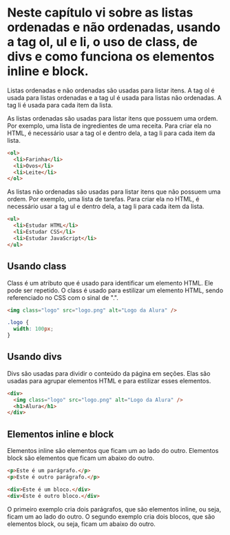 # Neste capítulo vi sobre as listas ordenadas e não ordenadas, usando a tag ol, ul e li, o uso de class, de divs e como funciona os elementos inline e block.

Listas ordenadas e não ordenadas são usadas para listar itens. A tag ol é usada para listas ordenadas e a tag ul é usada para listas não ordenadas. A tag li é usada para cada item da lista.

As listas ordenadas são usadas para listar itens que possuem uma ordem. Por exemplo, uma lista de ingredientes de uma receita. Para criar ela no HTML, é necessário usar a tag ol e dentro dela, a tag li para cada item da lista.

```html
<ol>
  <li>Farinha</li>
  <li>Ovos</li>
  <li>Leite</li>
</ol>
```

As listas não ordenadas são usadas para listar itens que não possuem uma ordem. Por exemplo, uma lista de tarefas. Para criar ela no HTML, é necessário usar a tag ul e dentro dela, a tag li para cada item da lista.

```html
<ul>
  <li>Estudar HTML</li>
  <li>Estudar CSS</li>
  <li>Estudar JavaScript</li>
</ul>
```

## Usando class

Class é um atributo que é usado para identificar um elemento HTML. Ele pode ser repetido. O class é usado para estilizar um elemento HTML, sendo referenciado no CSS com o sinal de ".".

```html
<img class="logo" src="logo.png" alt="Logo da Alura" />
```

```css
.logo {
  width: 100px;
}
```

## Usando divs

Divs são usadas para dividir o conteúdo da página em seções. Elas são usadas para agrupar elementos HTML e para estilizar esses elementos.

```html
<div>
  <img class="logo" src="logo.png" alt="Logo da Alura" />
  <h1>Alura</h1>
</div>
```

## Elementos inline e block

Elementos inline são elementos que ficam um ao lado do outro. Elementos block são elementos que ficam um abaixo do outro.

```html
<p>Este é um parágrafo.</p>
<p>Este é outro parágrafo.</p>
```

```html
<div>Este é um bloco.</div>
<div>Este é outro bloco.</div>
```

O primeiro exemplo cria dois parágrafos, que são elementos inline, ou seja, ficam um ao lado do outro. O segundo exemplo cria dois blocos, que são elementos block, ou seja, ficam um abaixo do outro.
